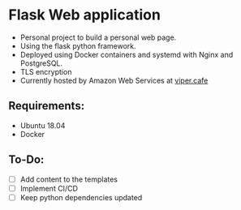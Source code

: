 # Flask Web application

- Personal project to build a personal web page.
- Using the flask python framework.
- Deployed using Docker containers and systemd with Nginx and PostgreSQL.
- TLS encryption
- Currently hosted by Amazon Web Services at [viper.cafe](https://viper.cafe)

## Requirements:
- Ubuntu 18.04
- Docker

## To-Do:
- [ ] Add content to the templates
- [ ] Implement CI/CD
- [ ] Keep python dependencies updated